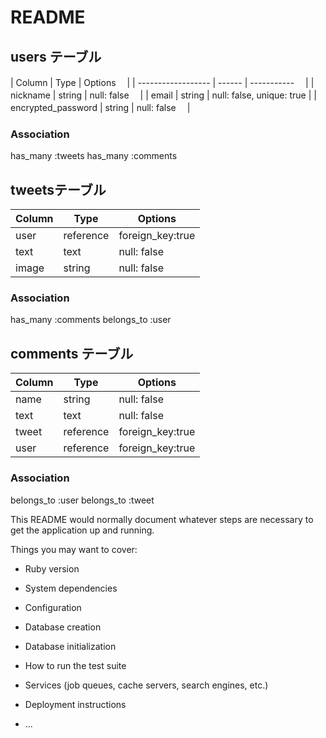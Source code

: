# README

## users テーブル

| Column              | Type   | Options     　|
| ------------------  | ------ | ----------- 　|
| nickname            | string | null: false 　|
| email               | string | null: false, unique: true |
| encrypted_password  | string | null: false 　|

### Association
has_many :tweets
has_many :comments


## tweetsテーブル

| Column              | Type   | Options     |
| ------------------  | ------ | ----------- |
| user                | reference | foreign_key:true |
| text                | text   | null: false |
| image               | string | null: false 　|
### Association
has_many :comments
belongs_to :user



## comments テーブル

| Column              | Type     | Options     |
| ------------------  | ------   | ----------- |
| name                | string   | null: false |
| text                | text     | null: false |
| tweet               | reference | foreign_key:true |
| user                | reference | foreign_key:true |

### Association
belongs_to :user
belongs_to :tweet


This README would normally document whatever steps are necessary to get the
application up and running.

Things you may want to cover:

* Ruby version

* System dependencies

* Configuration

* Database creation

* Database initialization

* How to run the test suite

* Services (job queues, cache servers, search engines, etc.)

* Deployment instructions

* ...
